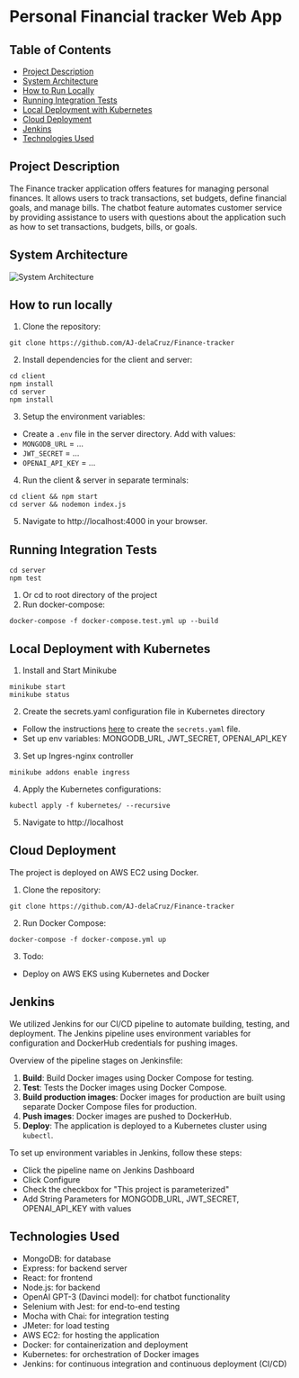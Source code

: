 # Personal Financial tracker Web App 

## Table of Contents
- [Project Description](#project-description)
- [System Architecture](#system-architecture)
- [How to Run Locally](#how-to-run-locally)
- [Running Integration Tests](#running-integration-tests)
- [Local Deployment with Kubernetes](#local-deployment-with-kubernetes)
- [Cloud Deployment](#cloud-deployment)
- [Jenkins](#jenkins)
- [Technologies Used](#technologies-used)

## Project Description 
The Finance tracker application offers features for managing personal finances. It allows users to track transactions, set budgets, define financial goals, and manage bills. The chatbot feature automates customer service by providing assistance to users with questions about the application such as how to set transactions, budgets, bills, or goals.

## System Architecture
![System Architecture](https://github.com/AJ-delaCruz/Finance-tracker/assets/54551895/32a19697-f8e9-4f29-9179-ba9bef1f387d)

## How to run locally
1. Clone the repository:
 ```shell
git clone https://github.com/AJ-delaCruz/Finance-tracker
 ```
2. Install dependencies for the client and server:
```shell
cd client
npm install
cd server
npm install
```
3. Setup the environment variables:
- Create a `.env` file in the server directory. Add with values:
- `MONGODB_URL` = ... 
- `JWT_SECRET` = ... 
- `OPENAI_API_KEY` = ... 
4. Run the client & server in separate terminals:
```shell
cd client && npm start
cd server && nodemon index.js
```
5. Navigate to http://localhost:4000 in your browser.


## Running Integration Tests
 ```shell
cd server
npm test
```
1. Or cd to root directory of the project
2. Run docker-compose:
 ```shell
docker-compose -f docker-compose.test.yml up --build
```

## Local Deployment with Kubernetes
1. Install and Start Minikube 
```shell
minikube start
minikube status
```
2. Create the secrets.yaml configuration file in Kubernetes directory
- Follow the instructions [here](https://kubernetes.io/docs/tasks/configmap-secret/managing-secret-using-config-file/) to create the `secrets.yaml` file.
- Set up env variables: MONGODB_URL, JWT_SECRET, OPENAI_API_KEY 
3. Set up Ingres-nginx controller
```shell
minikube addons enable ingress
```
4. Apply the Kubernetes configurations:
```shell
kubectl apply -f kubernetes/ --recursive
```
5. Navigate to http://localhost


## Cloud Deployment
The project is deployed on AWS EC2 using Docker.
1. Clone the repository:
```shell
git clone https://github.com/AJ-delaCruz/Finance-tracker
```
2. Run Docker Compose:
```shell
docker-compose -f docker-compose.yml up
```
3. Todo:
- Deploy on AWS EKS using Kubernetes and Docker

## Jenkins

We utilized Jenkins for our CI/CD pipeline to automate building, testing, and deployment. The Jenkins pipeline uses environment variables for configuration and DockerHub credentials for pushing images. 

Overview of the pipeline stages on Jenkinsfile:

1. **Build**: Build Docker images using Docker Compose for testing.
2. **Test**: Tests the Docker images using Docker Compose. 
3. **Build production images**: Docker images for production are built using separate Docker Compose files for production.
4. **Push images**: Docker images are pushed to DockerHub.
5. **Deploy**: The application is deployed to a Kubernetes cluster using `kubectl`.

To set up environment variables in Jenkins, follow these steps:
- Click the pipeline name on Jenkins Dashboard
- Click Configure
- Check the checkbox for "This project is parameterized"
- Add String Parameters for MONGODB_URL, JWT_SECRET, OPENAI_API_KEY with values

## Technologies Used
- MongoDB: for database
- Express: for backend server
- React: for frontend
- Node.js: for backend
- OpenAI GPT-3 (Davinci model): for chatbot functionality
- Selenium with Jest: for end-to-end testing
- Mocha with Chai: for integration testing 
- JMeter: for load testing
- AWS EC2: for hosting the application
- Docker: for containerization and deployment
- Kubernetes: for orchestration of Docker images
- Jenkins: for continuous integration and continuous deployment (CI/CD)

